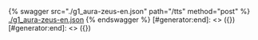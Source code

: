 [#generator:start]: <> ({ "template": "openapi" })
[#generator:start]: <> ({ "template": "openapi" })
{% swagger src="./g1_aura-zeus-en.json" path="/tts" method="post" %}
[./g1_aura-zeus-en.json](./g1_aura-zeus-en.json)
{% endswagger %}
[#generator:end]: <> ({})
[#generator:end]: <> ({})